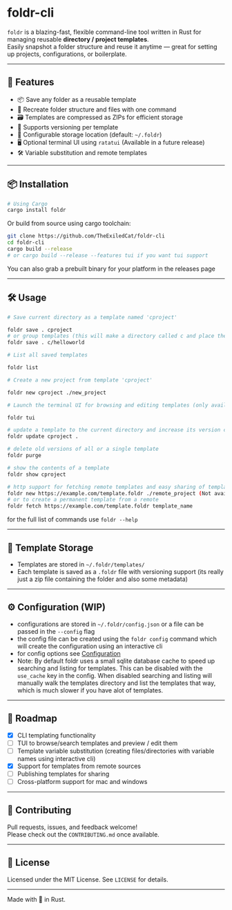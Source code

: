 # foldr-cli

`foldr` is a blazing-fast, flexible command-line tool written in Rust for managing reusable **directory / project templates**.  
Easily snapshot a folder structure and reuse it anytime — great for setting up projects, configurations, or boilerplate.

---

## 🚀 Features

- 📦 Save any folder as a reusable template  
- 🧱 Recreate folder structure and files with one command  
- 🗃️ Templates are compressed as ZIPs for efficient storage  
- 🧭 Supports versioning per template  
- 🔧 Configurable storage location (default: `~/.foldr`)  
- 🖥️ Optional terminal UI using `ratatui`  (Available in a future release) 
- 🛠️ Variable substitution and remote templates  

---

## 📦 Installation



```bash
# Using Cargo
cargo install foldr
```






Or build from source using cargo toolchain:

```bash
git clone https://github.com/TheExiledCat/foldr-cli
cd foldr-cli
cargo build --release 
# or cargo build --release --features tui if you want tui support
```

You can also grab a prebuilt binary for your platform in the releases page

---

## 🛠️ Usage

```bash
# Save current directory as a template named 'cproject'

foldr save . cproject
# or group templates (this will make a directory called c and place the template in it)
foldr save . c/helloworld

# List all saved templates

foldr list

# Create a new project from template 'cproject'

foldr new cproject ./new_project

# Launch the terminal UI for browsing and editing templates (only available when using the tui feature flag or from a prebuilt binary)

foldr tui

# update a template to the current directory and increase its version counter
foldr update cproject . 

# delete old versions of all or a single template
foldr purge 

# show the contents of a template 
foldr show cproject

# http support for fetching remote templates and easy sharing of templates
foldr new https://example.com/template.foldr ./remote_project (Not available in version 0.1.x)
# or to create a permanent template from a remote
foldr fetch https://example.com/template.foldr template_name
```

for the full list of commands use `foldr --help`



---

## 📁 Template Storage

- Templates are stored in `~/.foldr/templates/`
- Each template is saved as a `.foldr` file with versioning support (its really just a zip file containing the folder and also some metadata)

---

## ⚙️  Configuration (WIP)

- configurations are stored in `~/.foldr/config.json` or a file can be passed in the `--config` flag
- the config file can be created using the `foldr config` command which will create the configuration using an interactive cli
- for config options see [Configuration](CONFIGURATION.md)
- Note: By default foldr uses a small sqlite database cache to speed up searching and listing for templates. This can be disabled with the `use_cache` key in the config. When disabled searching and listing will manually walk the templates directory and list the templates that way, which is much slower if you have alot of templates.

---

## 🔮 Roadmap

- [X] CLI templating functionality 
- [ ] TUI to browse/search templates and preview / edit them
- [ ] Template variable substitution (creating files/directories with variable names using interactive cli)
- [X] Support for templates from remote sources  
- [ ] Publishing templates for sharing  
- [ ] Cross-platform support for mac and windows

---

## 🤝 Contributing

Pull requests, issues, and feedback welcome!  
Please check out the `CONTRIBUTING.md` once available.

---

## 📄 License

Licensed under the MIT License. See `LICENSE` for details.

---

Made with 💙 in Rust.
